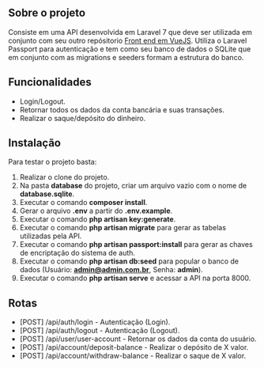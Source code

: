 ## Sobre o projeto

Consiste em uma API desenvolvida em Laravel 7 que deve ser utilizada em conjunto com seu outro repósitorio [Front end em VueJS](https://github.com/LucasVSCS/bank-frontend-vue). Utiliza o Laravel Passport para autenticação e tem como seu banco de dados o SQLite que em conjunto com as migrations e seeders formam a estrutura do banco.

## Funcionalidades

- Login/Logout.
- Retornar todos os dados da conta bancária e suas transações.
- Realizar o saque/depósito do dinheiro.

## Instalação

Para testar o projeto basta:

1. Realizar o clone do projeto.
2. Na pasta **database** do projeto, criar um arquivo vazio com o nome de **database.sqlite**.
3. Executar o comando **composer install**.
4. Gerar o arquivo **.env** a partir do **.env.example**.
5. Executar o comando **php artisan key:generate**.
6. Executar o comando **php artisan migrate** para gerar as tabelas utilizadas pela API.
7. Executar o comando **php artisan passport:install** para gerar as chaves de encriptação do sistema de auth.
8. Executar o comando **php artisan db:seed** para popular o banco de dados (Usuário: **admin@admin.com.br**, Senha: **admin**).
9. Executar o comando **php artisan serve** e acessar a API na porta 8000.

## Rotas

- [POST] /api/auth/login - Autenticação (Login).
- [POST] /api/auth/logout - Autenticação (Logout).
- [POST] /api/user/user-account - Retornar os dados da conta do usuário.
- [POST] /api/account/deposit-balance - Realizar o depósito de X valor.
- [POST] /api/account/withdraw-balance - Realizar o saque de X valor.
